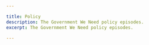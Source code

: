 ```yaml
---

title: Policy
description: The Government We Need policy episodes.
excerpt: The Government We Need policy episodes.

---
```

